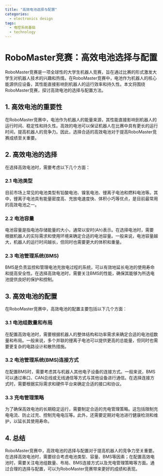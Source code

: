 ```yaml
---  
title: "高效电池选择与配置"  
categories:  
  - electronics design  
tags: 
  - 电控系统基础 
  - technology  
---  
```


# RoboMaster竞赛：高效电池选择与配置

RoboMaster竞赛是一项全球性的大学生机器人竞赛，旨在通过比赛的形式激发大学生对机器人技术的兴趣和热情。在RoboMaster竞赛中，电池作为机器人的核心能源供应设备，其性能直接影响到机器人的运行效率和持久性。本文将围绕RoboMaster竞赛，探讨高效电池的选择与配置方法。

## 1. 高效电池的重要性

在RoboMaster竞赛中，电池作为机器人的能量来源，其性能直接影响到机器人的运行时间、稳定性和持久性。高效的电池可以保证机器人在比赛中具有更长的运行时间，提高机器人的竞争力。因此，选择合适的高效电池对于提高RoboMaster竞赛成绩至关重要。

## 2. 高效电池的选择

在选择高效电池时，需要考虑以下几个方面：

### 2.1 电池类型

目前市场上常见的电池类型有铅酸电池、镍氢电池、锂离子电池和燃料电池等。其中，锂离子电池具有能量密度高、充放电速度快、体积小巧等优点，是目前最常用的高效电池之一。

### 2.2 电池容量

电池容量是指电池存储能量的大小，通常以安时(Ah)表示。在选择电池时，需要根据机器人的实际需求和使用环境来确定合适的电池容量。一般来说，电池容量越大，机器人的运行时间越长，但同时也需要更大的体积和重量。

### 2.3 电池管理系统(BMS)

BMS是负责监控和管理电池充放电过程的系统，可以有效地延长电池的使用寿命和提高安全性。在选择高效电池时，需要关注BMS的性能，确保其能够为所选电池提供良好的保护和控制。

## 3. 高效电池的配置

在RoboMaster竞赛中，高效电池的配置主要包括以下几个方面：

### 3.1 电池组数量和布局

在配置高效电池时，需要根据机器人的整体结构和功率需求来确定合适的电池组数量和布局。一般来说，多个并联的锂离子电池可以提供更高的总能量，但同时也需要更复杂的电路设计和散热措施。

### 3.2 电池管理系统(BMS)连接方式

在配置BMS时，需要考虑其与机器人其他电子设备的连接方式。一般来说，BMS可以通过串口、CAN总线或无线通信等方式与其他设备进行通信。在选择连接方式时，需要根据实际需求和硬件平台来确定合适的接口和协议。

### 3.3 充电管理策略

为了确保高效电池的长期稳定运行，需要制定合适的充电管理策略。这包括限制充电电流、防止过充、控制充电电压等。此外，还需要定期对电池进行健康检测和维护，以延长其使用寿命。

## 4. 总结

RoboMaster竞赛中，高效电池的选择与配置对于提高机器人的竞争力至关重要。在选择高效电池时，需要综合考虑电池类型、容量、BMS等因素；在配置高效电池时，需要关注电池组数量、布局、BMS连接方式以及充电管理策略等方面。通过合理的选择与配置，可以为RoboMaster竞赛带来更好的成绩和表现。 

